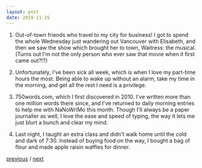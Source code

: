 ```yaml
---
layout: post
date: 2019-11-15
---
```


1. Out-of-town friends who travel to my city for business! I got to spend the whole Wednesday just wandering out Vancouver with Elisabeth, and then we saw the show which brought her to town, Waitress: the musical. (Turns out I'm not the only person who ever saw that movie when it first came out?!?)

2. Unfortunately, I've been sick all week, which is when I love my part-time hours the most. Being able to wake up without an alarm, take my time in the morning, and get all the rest I need is a privilege.

3. 750words.com, which I first discovered in 2010. I've written more than one million words there since, and I've returned to daily morning entries to help me with NaNoWriMo this month. Though I'll always be a paper journaller as well, I love the ease and speed of typing, the way it lets me just blurt a bunch and clear my mind.

4. Last night, I taught an extra class and didn't walk home until the cold and dark of 7:30. Instead of buying food on the way, I bought a bag of flour and made apple raisin waffles for dinner.

<a href="{{page.previous.url}}">previous</a> / <a href="{{page.next.url}}">next</a>
